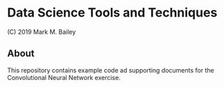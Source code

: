 # Data Science Tools and Techniques

(C) 2019 Mark M. Bailey

## About
This repository contains example code ad supporting documents for the Convolutional Neural Network exercise.